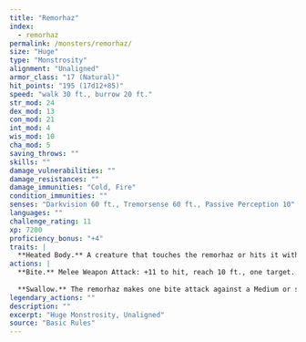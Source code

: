 ```yaml
---
title: "Remorhaz"
index:
  - remorhaz
permalink: /monsters/remorhaz/
size: "Huge"
type: "Monstrosity"
alignment: "Unaligned"
armor_class: "17 (Natural)"
hit_points: "195 (17d12+85)"
speed: "walk 30 ft., burrow 20 ft."
str_mod: 24
dex_mod: 13
con_mod: 21
int_mod: 4
wis_mod: 10
cha_mod: 5
saving_throws: ""
skills: ""
damage_vulnerabilities: ""
damage_resistances: ""
damage_immunities: "Cold, Fire"
condition_immunities: ""
senses: "Darkvision 60 ft., Tremorsense 60 ft., Passive Perception 10"
languages: ""
challenge_rating: 11
xp: 7200
proficiency_bonus: "+4"
traits: |
  **Heated Body.** A creature that touches the remorhaz or hits it with a melee attack while within 5 feet of it takes 10 (3d6) fire damage.
actions: |
  **Bite.** Melee Weapon Attack: +11 to hit, reach 10 ft., one target. Hit: 40 (6d10 + 7) piercing damage plus 10 (3d6) fire damage. If the target is a creature, it is grappled (escape DC 17). Until this grapple ends, the target is restrained, and the remorhaz can't bite another target.
  
  **Swallow.** The remorhaz makes one bite attack against a Medium or smaller creature it is grappling. If the attack hits, that creature takes the bite's damage and is swallowed, and the grapple ends. While swallowed, the creature is blinded and restrained, it has total cover against attacks and other effects outside the remorhaz, and it takes 21 (6d6) acid damage at the start of each of the remorhaz's turns. If the remorhaz takes 30 damage or more on a single turn from a creature inside it, the remorhaz must succeed on a DC 15 Constitution saving throw at the end of that turn or regurgitate all swallowed creatures, which fall prone in a space within 10 feet of the remorhaz. If the remorhaz dies, a swallowed creature is no longer restrained by it and can escape from the corpse using 15 feet of movement, exiting prone.  
legendary_actions: ""
description: ""
excerpt: "Huge Monstrosity, Unaligned"
source: "Basic Rules"
---
```

